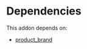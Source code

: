 # Dependencies

This addon depends on:

- [product_brand](https://github.com/bringout/oca-technical)

